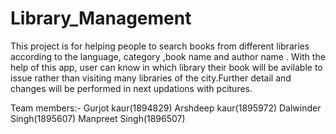 # Library_Management
This project is for helping people to search books from different libraries  according to the language, category ,book name and author name . With the help of this app, user can know in which library their book will be avilable to issue  rather than visiting many libraries of the city.Further detail and changes will be performed in next updations with pcitures.

Team members:-
Gurjot kaur(1894829)
Arshdeep kaur(1895972)
Dalwinder Singh(1895607)
Manpreet Singh(1896507)




